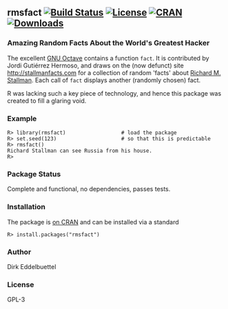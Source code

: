 ## rmsfact [![Build Status](https://travis-ci.org/eddelbuettel/rmsfact.svg)](https://travis-ci.org/eddelbuettel/rmsfact) [![License](http://img.shields.io/badge/license-GPL--3-brightgreen.svg?style=flat)](http://www.gnu.org/licenses/gpl-3.0.html) [![CRAN](http://www.r-pkg.org/badges/version/rmsfact)](http://cran.r-project.org/package=rmsfact) [![Downloads](http://cranlogs.r-pkg.org/badges/rmsfact?color=brightgreen)](http://www.r-pkg.org/pkg/rmsfact)

### Amazing Random Facts About the World's Greatest Hacker

The excellent [GNU Octave](http://www.octave.org) contains a function `fact`.
It is contributed by Jordi Gutiérrez Hermoso, and draws on the (now defunct) site
http://stallmanfacts.com for a collection of random 'facts' about
[Richard M. Stallman](https://stallman.org/).  Each call of `fact` displays
another (randomly chosen) fact.

R was lacking such a key piece of technology, and hence this package was
created to fill a glaring void.

### Example

```{r}
R> library(rmsfact)                  # load the package
R> set.seed(123)                     # so that this is predictable
R> rmsfact()
Richard Stallman can see Russia from his house.
R>
```

### Package Status

Complete and functional, no dependencies, passes tests.

### Installation

The package is [on CRAN](http://cran.r-project.org/package=rmsfact) and can
be installed via a standard

```{r}
R> install.packages("rmsfact")
```

### Author

Dirk Eddelbuettel

### License

GPL-3
